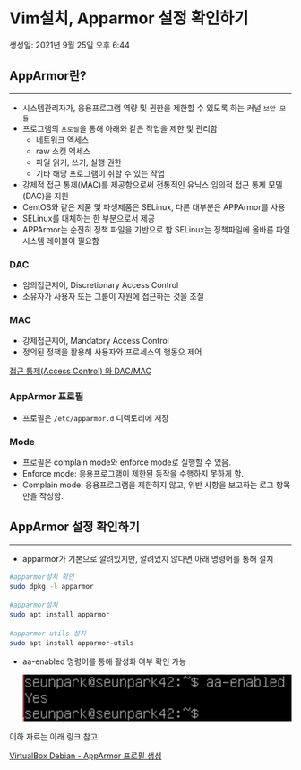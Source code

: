 # Vim설치, Apparmor 설정 확인하기

생성일: 2021년 9월 25일 오후 6:44

## AppArmor란?

---

- 시스템관리자가, 응용프로그램 역량 및 권한을 제한할 수 있도록 하는 커널 `보안 모듈`
- 프로그램의 `프로필`을 통해 아래와 같은 작업을 제한 및 관리함
    - 네트워크 엑세스
    - raw 소캣 엑세스
    - 파일 읽기, 쓰기, 실행 권한
    - 기타 해당 프로그램이 취할 수 있는 작업
- 강제적 접근 통제(MAC)를 제공함으로써 전통적인 유닉스 임의적 접근 통제 모델(DAC)을 지원
- CentOS와 같은 제품 및 파생제품은 SELinux, 다른 대부분은 APPArmor를 사용
- SELinux를 대체하는 한 부분으로서 제공
- APPArmor는 순전히 정책 파일을 기반으로 함
SELinux는 정책파일에 올바른 파일 시스템 레이블이 필요함

### DAC

- 임의접근제어, Discretionary Access Control
- 소유자가 사용자 또는 그룹이 자원에 접근하는 것을 조절

### MAC

- 강제접근제어, Mandatory Access Control
- 정의된 정책을 활용해 사용자와 프로세스의 행동으 제어

[접근 통제(Access Control) 와 DAC/MAC](https://www.lesstif.com/ws/access-control-dac-mac-43843837.html)

### AppArmor 프로필

- 프로필은 `/etc/apparmor.d` 디렉토리에 저장

### Mode

- 프로필은 complain mode와 enforce mode로 실행할 수 있음.
- Enforce mode:
응용프로그램이 제한된 동작을 수행하지 못하게 함.
- Complain mode:
응용프로그램을 제한하지 않고, 위반 사항을 보고하는 로그 항목만을 작성함.

## AppArmor 설정 확인하기

---

- apparmor가 기본으로 깔려있지만, 깔려있지 않다면 아래 명령어를 통해 설치

```bash
#apparmor설치 확인
sudo dpkg -l apparmor

#apparmor설치
sudo apt install apparmor

#apparmor utils 설치
sudo apt install apparmor-utils
```

- aa-enabled 명령어를 통해 활성화 여부 확인 가능
    
    ![Untitled](3_image/Untitled.png)
    

이하 자료는 아래 링크 참고

[VirtualBox Debian - AppArmor 프로필 생성](https://nostressdev.tistory.com/5)
